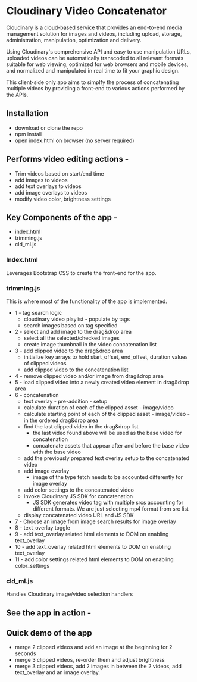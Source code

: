# **Cloudinary Video Concatenator**
Cloudinary is a cloud-based service that provides an end-to-end media management solution for images and videos, including upload, storage, administration, manipulation, optimization and delivery.

Using Cloudinary's comprehensive API and easy to use manipulation URLs, uploaded videos can be automatically transcoded to all relevant formats suitable for web viewing, optimized for web browsers and mobile devices, and normalized and manipulated in real time to fit your graphic design.

This client-side only app aims to simplfy the process of concatenating multiple videos by providing a front-end to various actions performed by the APIs.

## Installation
* download or clone the repo
* npm install
* open index.html on browser (no server required)

## Performs video editing actions -
* Trim videos based on start/end time
* add images to videos
* add text overlays to videos
* add image overlays to videos
* modify video color, brightness settings

## Key Components of the app -
* index.html
* trimming.js
* cld_ml.js

### Index.html
Leverages Bootstrap CSS to create the front-end for the app. 

### trimming.js
This is where most of the functionality of the app is implemented.
* 1 - tag search logic
  * cloudinary video playlist - populate by tags
  * search images based on tag specified
* 2 - select and add image to the drag&drop area
  * select all the selected/checked images
  * create image thumbnail in the video concatenation list
* 3 - add clipped video to the drag&drop area
  * initialize key arrays to hold start_offset, end_offset, duration values of clipped videos
  * add clipped video to the concatenation list
* 4 - remove clipped video and/or image from drag&drop area
* 5 - load clipped video into a newly created video element in drag&drop area
* 6 - concatenation
  * text overlay - pre-addition - setup
  * calculate duration of each of the clipped asset - image/video
  * calculate starting point of each of the clipped asset - image/video - in the ordered drag&drop area
  * find the last clipped video in the drag&drop list
    * the last video found above will be used as the base video for concatenation 
    * concatenate assets that appear after and before the base video with the base video
  * add the previously prepared text overlay setup to the concatenated video
  * add image overlay
    * image of the type fetch needs to be accounted differently for image overlay
  * add color settings to the concatenated video
  * invoke Cloudinary JS SDK for concatenation
    * JS SDK generates video tag with multiple srcs accounting for different formats. We are just selecting mp4 format from src list
  * display concatenated video URL and JS SDK
* 7 - Choose an image from image search results for image overlay
* 8 - text_overlay toggle
* 9 - add text_overlay related html elements to DOM on enabling text_overlay
* 10 - add text_overlay related html elements to DOM on enabling text_overlay
* 11 - add color settings related html elements to DOM on enabling color_settings



### cld_ml.js
Handles Cloudinary image/video selection handlers

## See the app in action - 

## Quick demo of the app
* merge 2 clipped videos and add an image at the beginning for 2 seconds
* merge 3 clipped videos, re-order them and adjust brightness
* merge 3 clipped videos, add 2 images in between the 2 videos, add text_overlay and an image overlay.
